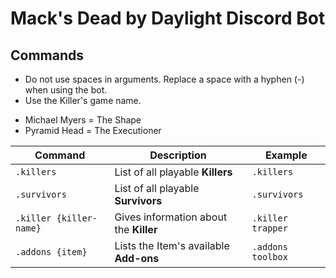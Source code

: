 # Mack's Dead by Daylight Discord Bot

## Commands
* Do not use spaces in arguments. Replace a space with a hyphen (-) when using the bot.
* Use the Killer's game name. 
 - Michael Myers = The Shape
 - Pyramid Head = The Executioner

| Command  | Description                  | Example  |
|----------|------------------------------|----------|
| `.killers` | List of all playable **Killers** | `.killers` |
| `.survivors` | List of all playable **Survivors** | `.survivors` |
| `.killer {killer-name}` | Gives information about the **Killer** | `.killer trapper` |
| `.addons {item}` | Lists the Item's available **Add-ons** | `.addons toolbox` |

